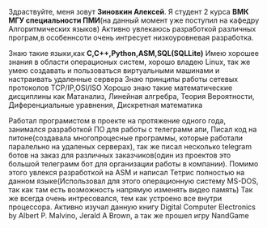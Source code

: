Здраствуйте, меня зовут **Зиновкин Алексей**.
Я студент 2 курса **ВМК МГУ специальности ПМИ**(на данный момент уже поступил на кафедру Алгоритмических языков)
Активно увлекаюсь разработкой различных програм,в особеннсоти очень интресует низкоуровневая разработка. 

Знаю такие языки,как **C,C++,Python,ASM,SQL(SQLLite)**
Имею хорошее знания в области операционых систем, хорошо владею Linux, так же умею создавать и пользоваться виртуальными машинами и настраивать удаленные сервера
Знаю принципы работы сетевых протоколов TCP/IP,OSI/ISO
Хорошо знаю такие математические дисциплины как Матанализ, Линейная алгребра, Теория Вероятности, Диференциальные уравнения, Дискретная математика

Работал програмистом в проекте на протяжение одного года, занимался разработкой ПО для работы с телеграмм апи, Писал код на питоне(создавала многопроцесные программы, которые работали
паралельно на удаленых серверах), так же писал несколько telegram ботов на заказ для различных заказчиков(один из проектов это большой телеграмм бот для организации работы в компании).
Помимо этого увлекся разработкой на ASM и написал Тетрис полностью на данном языке(Использовал для этого операционную систему MS-DOS, так как там есть возможность напрямую изменять видео память)
Так же всегда очень интресовался, тем как устроено все внутри процессора. Активно изучал данную книгу Digital Computer Electronics by Albert P. Malvino, Jerald A Brown, а так же прошел игру NandGame 
